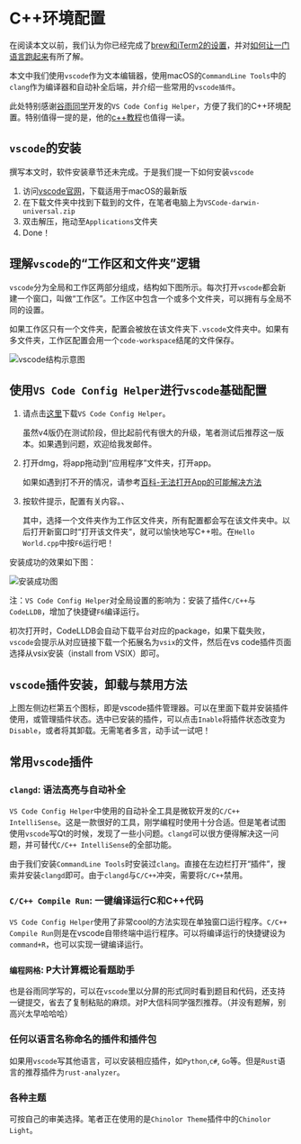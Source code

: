# C++环境配置

在阅读本文以前，我们认为你已经完成了[brew和iTerm2的设置](https://macguide.leavelet.io/Advanced/developmentEnvFromScratch.html)，并对[如何让一门语言跑起来](https://macguide.leavelet.io/Advanced/commonLanguage.html)有所了解。

本文中我们使用`vscode`作为文本编辑器，使用macOS的`CommandLine Tools`中的`clang`作为编译器和自动补全后端，并介绍一些常用的`vscode插件`。 

此处特别感谢[谷雨同学](https://guyutongxue.github.io)开发的`VS Code Config Helper`，方便了我们的C++环境配置。特别值得一提的是，他的[c++教程](https://cpp-tutorial.vercel.app)也值得一读。

## `vscode`的安装

撰写本文时，软件安装章节还未完成。于是我们提一下如何安装`vscode`

1. 访问[vscode官网](https://code.visualstudio.com)，下载适用于macOS的最新版
2. 在下载文件夹中找到下载到的文件，在笔者电脑上为`VSCode-darwin-universal.zip`
3. 双击解压，拖动至`Applications`文件夹
4. Done！

## 理解`vscode`的“工作区和文件夹”逻辑

`vscode`分为全局和工作区两部分组成，结构如下图所示。每次打开`vscode`都会新建一个窗口，叫做“工作区”。工作区中包含一个或多个文件夹，可以拥有与全局不同的设置。

如果工作区只有一个文件夹，配置会被放在该文件夹下`.vscode`文件夹中。如果有多文件夹，工作区配置会用一个`code-workspace`结尾的文件保存。

![vscode结构示意图](http://macguide.leavelet.io/assets/vscode.png)

## 使用`VS Code Config Helper`进行`vscode`基础配置

1. 请点击[这里](https://v4.vscch.tk)下载`VS Code Config Helper`。
   
   虽然v4版仍在测试阶段，但比起前代有很大的升级，笔者测试后推荐这一版本。如果遇到问题，欢迎给我发邮件。

2. 打开dmg，将app拖动到“应用程序”文件夹，打开app。
   
   如果如遇到打不开的情况，请参考[百科-无法打开App的可能解决方法](https://macguide.leavelet.io/Bike/appnotopen.html)

3. 按软件提示，配置有关内容。、
   
   其中，选择一个文件夹作为工作区文件夹，所有配置都会写在该文件夹中。以后打开新窗口时“打开该文件夹“，就可以愉快地写C++啦。在`Hello World.cpp`中按`F6`运行吧！   

安装成功的效果如下图：

![安装成功图](https://macguide.leavelet.io/assets/vscodeInstallOK.png)

注：`VS Code Config Helper`对全局设置的影响为：安装了插件`C/C++`与`CodeLLDB`，增加了快捷键`F6`编译运行。

初次打开时，CodeLLDB会自动下载平台对应的package，如果下载失败，`vscode`会提示从对应链接下载一个拓展名为`vsix`的文件，然后在vs code插件页面选择从vsix安装（install from VSIX）即可。

## `vscode`插件安装，卸载与禁用方法

上图左侧边栏第五个图标，即是vscode插件管理器。可以在里面下载并安装插件使用，或管理插件状态。选中已安装的插件，可以点击`Inable`将插件状态改变为`Disable`，或者将其卸载。无需笔者多言，动手试一试吧！

## 常用`vscode`插件

### `clangd`: 语法高亮与自动补全

`VS Code Config Helper`中使用的自动补全工具是微软开发的`C/C++ IntelliSense`。这是一款很好的工具，刚学编程时使用十分合适。但是笔者试图使用`vscode`写Qt的时候，发现了一些小问题。`clangd`可以很方便得解决这一问题，并可替代`C/C++ IntelliSense`的全部功能。

由于我们安装`CommandLine Tools`时安装过`clang`。直接在左边栏打开“插件”，搜索并安装`clangd`即可。由于`clangd`与`C/C++`冲突，需要将`C/C++`禁用。

### `C/C++ Compile Run`: 一键编译运行C和C++代码

`VS Code Config Helper`使用了非常cool的方法实现在单独窗口运行程序。`C/C++ Compile Run`则是在vscode自带终端中运行程序。可以将编译运行的快捷键设为`command+R`，也可以实现一键编译运行。

### `编程网格`: P大计算概论看题助手

也是谷雨同学写的，可以在`vscode`里以分屏的形式同时看到题目和代码，还支持一键提交，省去了复制粘贴的麻烦。对P大信科同学强烈推荐。（并没有题解，别高兴太早哈哈哈）

### 任何以语言名称命名的插件和插件包

如果用`vscode`写其他语言，可以安装相应插件，如`Python`,`c#`, `Go`等。但是`Rust`语言的推荐插件为`rust-analyzer`。

### 各种主题

可按自己的审美选择。笔者正在使用的是`Chinolor Theme`插件中的`Chinolor Light`。